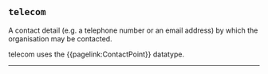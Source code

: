 ## `telecom`


A contact detail (e.g. a telephone number or an email address) by which the organisation may be contacted. 

telecom uses the {{pagelink:ContactPoint}} datatype.

---